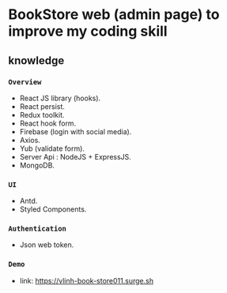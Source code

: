 # BookStore web (admin page) to improve my coding skill

## knowledge

### `Overview`
- React JS library (hooks).
- React persist.
- Redux toolkit.
- React hook form.
- Firebase (login with social media).
- Axios.
- Yub (validate form).
- Server Api : NodeJS + ExpressJS.
- MongoDB.

### `UI`
- Antd.
- Styled Components.

### `Authentication`
- Json web token.


### `Demo`
- link: https://vlinh-book-store011.surge.sh